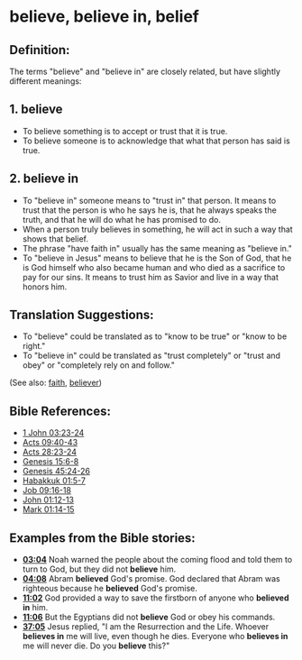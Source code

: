 # believe, believe in, belief #

## Definition: ##

The terms "believe" and "believe in" are closely related, but have slightly different meanings:

## 1. believe ####

* To believe something is to accept or trust that it is true.
* To believe someone is to acknowledge that what that person has said is true.

## 2. believe in ####

* To "believe in" someone means to "trust in" that person.  It means to trust that the person is who he says he is, that he always speaks the truth, and that he will do what he has promised to do.
* When a person truly believes in something, he will act in such a way that shows that belief.
* The phrase "have faith in" usually has the same meaning as "believe in."
* To "believe in Jesus" means to believe that he is the Son of God, that he is God himself who also became human and who died as a sacrifice to pay for our sins. It means to trust him as Savior and live in a way that honors him.

## Translation Suggestions: ##

* To "believe" could be translated as to "know to be true" or "know to be right."
* To "believe in" could be translated as "trust completely" or "trust and obey" or "completely rely on and follow."

(See also: [faith](../kt/faith.md), [believer](../kt/believer.md))

## Bible References: ##

* [1 John 03:23-24](en/tn/1jn/help/03/23)
* [Acts 09:40-43](en/tn/act/help/09/40)
* [Acts 28:23-24](en/tn/act/help/28/23)
* [Genesis 15:6-8](en/tn/gen/help/15/06)
* [Genesis 45:24-26](en/tn/gen/help/45/24)
* [Habakkuk 01:5-7](en/tn/hab/help/01/05)
* [Job 09:16-18](en/tn/job/help/09/16)
* [John 01:12-13](en/tn/jhn/help/01/12)
* [Mark 01:14-15](en/tn/mrk/help/01/14)

## Examples from the Bible stories: ##

* __[03:04](en/tn/obs/help/03/04)__ Noah warned the people about the coming flood and told them to turn to God, but they did not __believe__  him.
* __[04:08](en/tn/obs/help/04/08)__ Abram __believed__  God's promise. God declared that Abram was righteous because he __believed__  God's promise.
* __[11:02](en/tn/obs/help/11/02)__ God provided a way to save the firstborn of anyone who __believed in__  him.
* __[11:06](en/tn/obs/help/11/06)__ But the Egyptians did not __believe__  God or obey his commands.
* __[37:05](en/tn/obs/help/37/05)__ Jesus replied, "I am the Resurrection and the Life. Whoever __believes in__  me will live, even though he dies. Everyone who __believes in__  me will never die. Do you __believe__  this?"